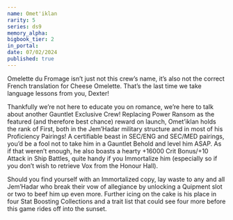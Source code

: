 ```yaml
---
name: Omet'iklan
rarity: 5
series: ds9
memory_alpha:
bigbook_tier: 2
in_portal:
date: 07/02/2024
published: true
---
```


Omelette du Fromage isn’t just not this crew’s name, it’s also not the correct French translation for Cheese Omelette. That’s the last time we take language lessons from you, Dexter!


Thankfully we’re not here to educate you on romance, we’re here to talk about another Gauntlet Exclusive Crew! Replacing Power Ransom as the featured (and therefore best chance) reward on launch, Omet’iklan holds the rank of First, both in the Jem’Hadar military structure and in most of his Proficiency Pairings! A certifiable beast in SEC/ENG and SEC/MED pairings, you’d be a fool not to take him in a Gauntlet Behold and level him ASAP. As if that weren’t enough, he also boasts a hearty +16000 Crit Bonus/+10 Attack in Ship Battles, quite handy if you Immortalize him (especially so if you don’t wish to retrieve Vox from the Honour Hall). 

Should you find yourself with an Immortalized copy, lay waste to any and all Jem’Hadar who break their vow of allegiance by unlocking a Quipment slot or two to beef him up even more. Further icing on the cake is his place in four Stat Boosting Collections and a trait list that could see four more before this game rides off into the sunset.
